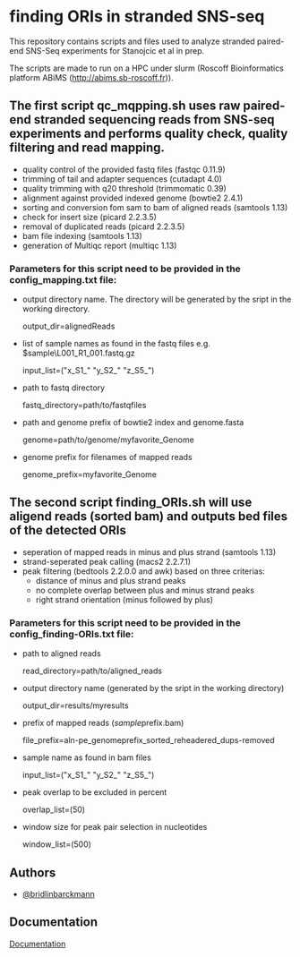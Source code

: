 # finding ORIs in stranded SNS-seq

This repository contains scripts and files used to analyze stranded paired-end SNS-Seq experiments for Stanojcic et al in prep.

The scripts are made to run on a HPC under slurm (Roscoff Bioinformatics platform ABiMS (http://abims.sb-roscoff.fr)).

## The first script qc_mqpping.sh uses raw paired-end stranded sequencing reads from SNS-seq experiments and performs quality check, quality filtering and read mapping.
- quality control of the provided fastq files (fastqc 0.11.9)
- trimming of tail and adapter sequences (cutadapt 4.0)
- quality trimming with q20 threshold (trimmomatic 0.39)
- alignment against provided indexed genome (bowtie2 2.4.1)
- sorting and conversion fom sam to bam of aligned reads (samtools 1.13)
- check for insert size (picard 2.2.3.5)
- removal of duplicated reads (picard 2.2.3.5)
- bam file indexing (samtools 1.13)
- generation of Multiqc report (multiqc 1.13)

### Parameters for this script need to be provided in the config_mapping.txt file:

- output directory name. The directory will be generated by the sript in the working directory.

    output_dir=alignedReads

- list of sample names as found in the fastq files e.g. $sample\L001_R1_001.fastq.gz

    input_list=("x_S1_" "y_S2_" "z_S5_")           

- path to fastq directory

    fastq_directory=path/to/fastqfiles                          

- path and genome prefix of bowtie2 index and genome.fasta

    genome=path/to/genome/myfavorite_Genome    

- genome prefix for filenames of mapped reads

    genome_prefix=myfavorite_Genome  

## The second script finding_ORIs.sh will use aligend reads (sorted bam) and outputs bed files of the detected ORIs 

- seperation of mapped reads in minus and plus strand (samtools 1.13)
- strand-seperated peak calling (macs2 2.2.7.1)
- peak filtering (bedtools 2.2.0.0 and awk) based on three criterias: 
    - distance of minus and plus strand peaks
    - no complete overlap between plus and minus strand peaks
    - right strand orientation (minus followed by plus)

### Parameters for this script need to be provided in the  config_finding-ORIs.txt file:
- path to aligned reads

    read_directory=path/to/aligned_reads                    

- output directory name (generated by the sript in the working directory)

    output_dir=results/myresults  

- prefix of mapped reads ($sample$prefix.bam)

    file_prefix=aln-pe_genomeprefix_sorted_reheadered_dups-removed                     

- sample name as found in bam files 

    input_list=("x_S1_" "y_S2_" "z_S5_")      

- peak overlap to be excluded in percent

    overlap_list=(50)                                                  

- window size for peak pair selection in nucleotides

    window_list=(500)                                       




    

## Authors

- [@bridlinbarckmann](https://www.github.com/bridlin)


## Documentation

[Documentation](https://linktodocumentation)